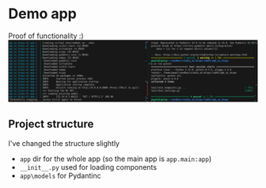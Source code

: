 # Demo app

Proof of functionality :)
![alt text](image.png)

## Project structure

I've changed the structure slightly

- `app` dir for the whole app (so the main app is `app.main:app`)
- `__init__.py` used for loading components
- `app\models` for Pydantinc
